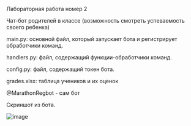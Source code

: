 Лабораторная работа номер 2 

Чат-бот родителей в классе (возможность смотреть успеваемость своего ребенка)

main.py: основной файл, который запускает бота и регистрирует обработчики команд.

handlers.py: файл, содержащий функции-обработчики команд.

config.py: файл, содержащий токен бота.

grades.xlsx: таблица учеников и их оценок

@MarathonRegbot - сам бот

Скриншот из бота.

![image](https://github.com/Doormat0608/lab_2/assets/43817157/521ec851-5cb0-4a13-ab0d-e652132796df)
